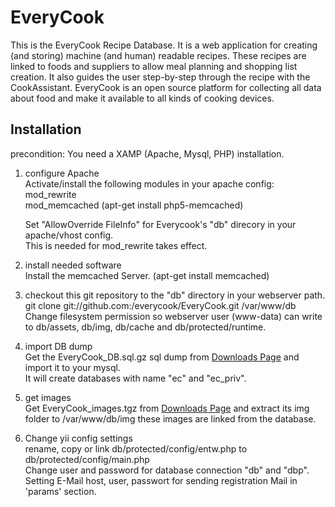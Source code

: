 EveryCook
=========
This is the EveryCook Recipe Database. It is a web application for creating (and storing) machine (and human) readable recipes.
These recipes are linked to foods and suppliers to allow meal planning and shopping list creation. It also guides the user step-by-step through the recipe with the CookAssistant.
EveryCook is an open source platform for collecting all data about food and make it available to all kinds of cooking devices.

Installation
------------
precondition:
You need a XAMP (Apache, Mysql, PHP) installation.

1.  configure Apache  
	Activate/install the following modules in your apache config:  
	mod\_rewrite  
	mod\_memcached (apt-get install php5-memcached)  
	
	Set "AllowOverride FileInfo" for Everycook's "db" direcory in your apache/vhost config.  
	This is needed for mod\_rewrite takes effect.

2.	install needed software  
	Install the memcached Server. (apt-get install memcached)

3.	checkout this git repository to the "db" directory in your webserver path.  
	git clone git://github.com:/everycook/EveryCook.git /var/www/db  
	Change filesystem permission so webserver user (www-data) can write to db/assets, db/img, db/cache and db/protected/runtime.

4.	import DB dump  
	Get the EveryCook_DB.sql.gz sql dump from [Downloads Page](http://everycook.org/cms/downloads/) and import it to your mysql.  
	It will create databases with name "ec" and "ec_priv".

5.	get images  
	Get EveryCook_images.tgz from [Downloads Page](http://everycook.org/cms/downloads/) and extract its img folder to /var/www/db/img these images are linked from the database.

6.	Change yii config settings  
	rename, copy or link db/protected/config/entw.php to db/protected/config/main.php  
	Change user and password for database connection "db" and "dbp".  
	Setting E-Mail host, user, passwort for sending registration Mail in 'params' section.  

